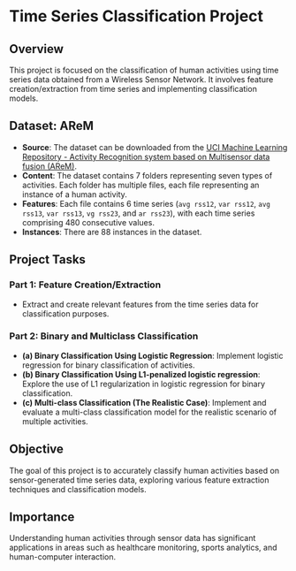 # Time Series Classification Project

## Overview

This project is focused on the classification of human activities using time series data obtained from a Wireless Sensor Network. It involves feature creation/extraction from time series and implementing classification models.

## Dataset: AReM

- **Source**: The dataset can be downloaded from the [UCI Machine Learning Repository - Activity Recognition system based on Multisensor data fusion (AReM)](https://archive.ics.uci.edu/ml/datasets/Activity+Recognition+system+based+on+Multisensor+data+fusion+%28AReM%29).
- **Content**: The dataset contains 7 folders representing seven types of activities. Each folder has multiple files, each file representing an instance of a human activity.
- **Features**: Each file contains 6 time series (`avg rss12`, `var rss12`, `avg rss13`, `var rss13`, `vg rss23`, and `ar rss23`), with each time series comprising 480 consecutive values.
- **Instances**: There are 88 instances in the dataset.

## Project Tasks

### Part 1: Feature Creation/Extraction

- Extract and create relevant features from the time series data for classification purposes.

### Part 2: Binary and Multiclass Classification

- **(a) Binary Classification Using Logistic Regression**: Implement logistic regression for binary classification of activities.
- **(b) Binary Classification Using L1-penalized logistic regression**: Explore the use of L1 regularization in logistic regression for binary classification.
- **(c) Multi-class Classification (The Realistic Case)**: Implement and evaluate a multi-class classification model for the realistic scenario of multiple activities.

## Objective

The goal of this project is to accurately classify human activities based on sensor-generated time series data, exploring various feature extraction techniques and classification models.

## Importance

Understanding human activities through sensor data has significant applications in areas such as healthcare monitoring, sports analytics, and human-computer interaction.
